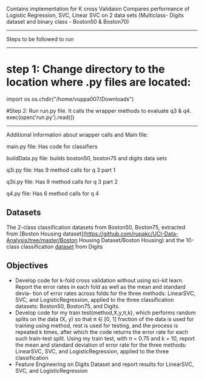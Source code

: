 Contains implementation for K cross Validaion
Compares performance of Logistic Regression, SVC, Linear SVC on 2 data sets (Multiclass- Digits dataset and binary class - Boston50 & Boston70)

*********************************************************************************************************************

Steps to be followed to run

*********************************************************************************************************************
# step 1: Change directory to the location where .py files are located:
import os
os.chdir("/home/vuppa007/Downloads")

#Step 2: Run run.py file. It calls the wrapper methods to evaluate q3 & q4.
exec(open('run.py').read())

********************************************************************************************************************

Additional Information about wrapper calls and Main file:

main.py file: Has code for classifiers

buildData.py file: builds boston50, boston75 and digits data sets

q3i.py file: Has 9 method calls for q 3 part 1

q3ii.py file: Has 9 method calls for q 3 part 2

q4.py file: Has 6 method calls for q 4


## Datasets 
The 2-class classification datasets from Boston50, Boston75, extracted from [Boston Housing dataset](https://github.com/rupakc/UCI-Data-Analysis/tree/master/Boston Housing Dataset/Boston Housing) and the 10-class classification [dataset](http://archive.ics.uci.edu/ml/datasets/Pen-Based+Recognition+of+Handwritten+Digits) from Digits

## Objectives
- Develop code for k-fold cross validation without using sci-kit learn. Report the error rates in each fold as well as the mean and standard devia-
tion of error rates across folds for the three methods: LinearSVC, SVC, and LogisticRegression, applied to the three classification datasets: Boston50, Boston75, and Digits.
- Develop code for my train test(method,X,y,π,k), which performs random splits on the data (X, y) so that π ∈ [0, 1] fraction of the data is used for training using method, rest is used for testing, and the process is repeated k times, after which the code returns the error rate for each such train-test split. Using my train test, with π = 0.75 and k = 10, report the mean and standard deviation of error rate for the three methods: LinearSVC, SVC, and LogisticRegression, applied to the three classification
- Feature Engineering on Digits Dataset and report results for LinearSVC, SVC, and LogisticRegression

